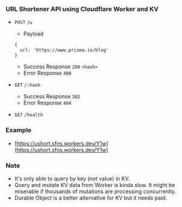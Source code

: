 ### URL Shortener API using Cloudflare Worker and KV

- `POST` `/u`

  - Payload

  ```
  {
    url: 'https://www.prisma.io/blog'
  }
  ```

  - Success Response `200` `<hash>`
  - Error Response `400`

- `GET` `/:hash`

  - Success Response `302`
  - Error Response `404`

- `GET` `/health`

### Example

- [https://ushort.sfns.workers.dev/Y1w](https://ushort.sfns.workers.dev/Y1w)

### Note

- It's only able to query by key (not value) in KV.
- Query and mutate KV data from Worker is kinda slow. It might be miserable if thousands of mutations are processing
  concurrently.
- Durable Object is a better alternative for KV but it needs paid.
